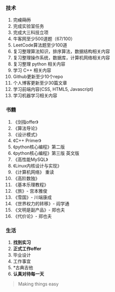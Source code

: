 <!-- wp:heading {"level":3} -->
<h3>技术</h3>
<!-- /wp:heading -->

<!-- wp:list {"ordered":true} -->
<ol><li><del> 完成简历</del></li><li> 完成实验室任务</li><li> 完成大三科技立项</li><li> 牛客网至少500道题（67/100）</li><li> LeetCode算法题至少100道</li><li> 复习整理算法知识，排序算法，数据结构相关内容</li><li> 复习整理操作系统，数据库，计算机网络相关内容</li><li> 复习整理 python 相关内容</li><li> 学习 C++ 相关内容</li><li> Github更新至少10个repo</li><li> 个人博客更新至少30篇文章</li><li> 学习前端内容(CSS, HTML5, Javascript)</li><li> 学习机器学习相关内容</li></ol>
<!-- /wp:list -->

<!-- wp:heading {"level":3} -->
<h3>书籍</h3>
<!-- /wp:heading -->

<!-- wp:list {"ordered":true} -->
<ol><li>《剑指offer》</li><li>《算法导论》</li><li>《设计模式》</li><li>《C++ Primer》</li><li>《python核心编程》第二版</li><li>《python核心编程》第三版 英文版</li><li> 《高性能MySQL》 </li><li>《Linux内核设计与实现》</li><li>《计算机网络》 重读</li><li>《高阶数独》</li><li>《基本乐理教程》</li><li> 《旅》- 宫本雅俊</li><li>《雪国》- 川端康成</li><li>《世界权力的转移》- 阎学通</li><li>《文明是副产品》- 郑也夫</li><li>《代价论》- 郑也夫</li></ol>
<!-- /wp:list -->

<!-- wp:heading {"level":3} -->
<h3>生活</h3>
<!-- /wp:heading -->

<!-- wp:list {"ordered":true} -->
<ol><li> <strong>找到实习</strong></li><li> <strong>正式工作offer</strong></li><li> 毕业设计</li><li> 工作事宜</li><li> *古典吉他</li><li> <strong>认真对待每一天</strong></li></ol>
<!-- /wp:list -->

<!-- wp:quote -->
<blockquote class="wp-block-quote"><p> Making things easy </p></blockquote>
<!-- /wp:quote -->

<!-- wp:paragraph -->
<p><br></p>
<!-- /wp:paragraph -->
